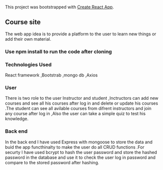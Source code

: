 This project was bootstrapped with [Create React App](https://github.com/facebook/create-react-app).

## Course site
The web app idea is to provide a platform to the user to learn new things or add their own material.
### Use npm install to run the code after cloning

 
### Technologies Used

React framework ,Bootstrab ,mongo db ,Axios

### User 

There is two role to the user Instructor and student ,Inctructors can add new courses and see all his courses after log in and delete or update his courses .The student can see all avilable courses from difrent instructors and join any course after log in ,Also the user can take a simple quiz to test his knowledge. 

### Back end

In the back end I have used Express with mongoose to store the data and buid the app functhinalty to make the user do all CRUD functions .For securty I have used bcrypt to hash the user password and store the hashed password in the database and use it to check the user log in password and compare to the stored password after hashing.
